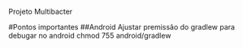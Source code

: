 Projeto Multibacter

#Pontos importantes
##Android
Ajustar premissão do gradlew para debugar no android
chmod 755 android/gradlew

